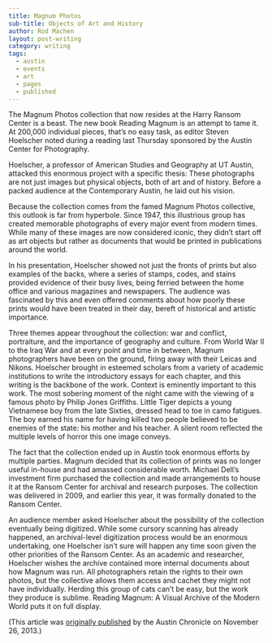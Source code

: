 ```yaml
---
title: Magnum Photos 
sub-title: Objects of Art and History
author: Rod Machen
layout: post-writing
category: writing
tags:
  - austin
  - events
  - art
  - pages
  - published
---
```



<p dir="ltr">
  The Magnum Photos collection that now resides at the Harry Ransom Center is a beast. The new book Reading Magnum is an attempt to tame it. At 200,000 individual pieces, that’s no easy task, as editor Steven Hoelscher noted during a reading last Thursday sponsored by the Austin Center for Photography.
</p>

<p dir="ltr">
  Hoelscher, a professor of American Studies and Geography at UT Austin, attacked this enormous project with a specific thesis: These photographs are not just images but physical objects, both of art and of history. Before a packed audience at the Contemporary Austin, he laid out his vision.<!--more-->
</p>

<p dir="ltr">
  Because the collection comes from the famed Magnum Photos collective, this outlook is far from hyperbole. Since 1947, this illustrious group has created memorable photographs of every major event from modern times. While many of these images are now considered iconic, they didn’t start off as art objects but rather as documents that would be printed in publications around the world.
</p>

<p dir="ltr">
  In his presentation, Hoelscher showed not just the fronts of prints but also examples of the backs, where a series of stamps, codes, and stains provided evidence of their busy lives, being ferried between the home office and various magazines and newspapers. The audience was fascinated by this and even offered comments about how poorly these prints would have been treated in their day, bereft of historical and artistic importance.
</p>

<p dir="ltr">
  Three themes appear throughout the collection: war and conflict, portraiture, and the importance of geography and culture. From World War II to the Iraq War and at every point and time in between, Magnum photographers have been on the ground, firing away with their Leicas and Nikons. Hoelscher brought in esteemed scholars from a variety of academic institutions to write the introductory essays for each chapter, and this writing is the backbone of the work. Context is eminently important to this work. The most sobering moment of the night came with the viewing of a famous photo by Philip Jones Griffiths. Little Tiger depicts a young Vietnamese boy from the late Sixties, dressed head to toe in camo fatigues. The boy earned his name for having killed two people believed to be enemies of the state: his mother and his teacher. A silent room reflected the multiple levels of horror this one image conveys.
</p>

<p dir="ltr">
  The fact that the collection ended up in Austin took enormous efforts by multiple parties. Magnum decided that its collection of prints was no longer useful in-house and had amassed considerable worth. Michael Dell’s investment firm purchased the collection and made arrangements to house it at the Ransom Center for archival and research purposes. The collection was delivered in 2009, and earlier this year, it was formally donated to the Ransom Center.
</p>

<p dir="ltr">
  An audience member asked Hoelscher about the possibility of the collection eventually being digitized. While some cursory scanning has already happened, an archival-level digitization process would be an enormous undertaking, one Hoelscher isn’t sure will happen any time soon given the other priorities of the Ransom Center. As an academic and researcher, Hoelscher wishes the archive contained more internal documents about how Magnum was run. All photographers retain the rights to their own photos, but the collective allows them access and cachet they might not have individually. Herding this group of cats can’t be easy, but the work they produce is sublime. Reading Magnum: A Visual Archive of the Modern World puts it on full display.
</p>

(This article was <a href="http://www.austinchronicle.com/daily/arts/2013-11-26/photos-as-objects-of-art-and-history/" target="_blank">originally published</a> by the Austin Chronicle on November 26, 2013.)